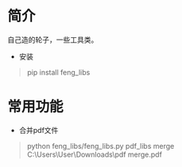 # 简介
自己造的轮子，一些工具类。

* 安装

> pip install feng_libs

# 常用功能

* 合并pdf文件
> python feng_libs/feng_libs.py pdf_libs merge C:\Users\User\Downloads\pdf merge.pdf